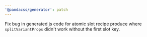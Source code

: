 ```yaml
---
'@pandacss/generator': patch
---
```


Fix bug in generated js code for atomic slot recipe produce where `splitVariantProps` didn't work without the first slot
key.
